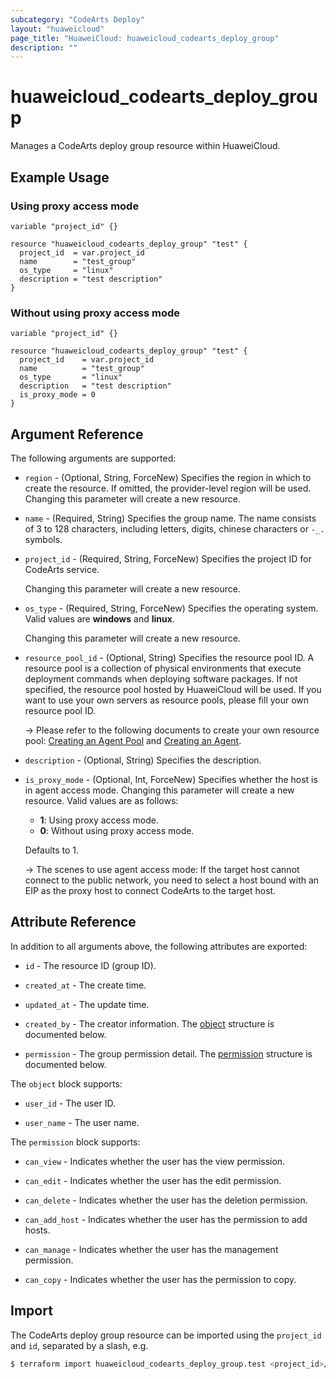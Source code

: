 ```yaml
---
subcategory: "CodeArts Deploy"
layout: "huaweicloud"
page_title: "HuaweiCloud: huaweicloud_codearts_deploy_group"
description: ""
---
```


# huaweicloud_codearts_deploy_group

Manages a CodeArts deploy group resource within HuaweiCloud.

## Example Usage

### Using proxy access mode

```hcl
variable "project_id" {}

resource "huaweicloud_codearts_deploy_group" "test" {
  project_id  = var.project_id
  name        = "test_group"
  os_type     = "linux"
  description = "test description"
}
```

### Without using proxy access mode

```hcl
variable "project_id" {}

resource "huaweicloud_codearts_deploy_group" "test" {
  project_id    = var.project_id
  name          = "test_group"
  os_type       = "linux"
  description   = "test description"
  is_proxy_mode = 0
}
```

## Argument Reference

The following arguments are supported:

* `region` - (Optional, String, ForceNew) Specifies the region in which to create the resource.
  If omitted, the provider-level region will be used. Changing this parameter will create a new resource.

* `name` - (Required, String) Specifies the group name. The name consists of 3 to 128 characters, including letters,
  digits, chinese characters or `-_.` symbols.

* `project_id` - (Required, String, ForceNew) Specifies the project ID for CodeArts service.

  Changing this parameter will create a new resource.

* `os_type` - (Required, String, ForceNew) Specifies the operating system. Valid values are **windows** and **linux**.

  Changing this parameter will create a new resource.

* `resource_pool_id` - (Optional, String) Specifies the resource pool ID. A resource pool is a collection of physical
  environments that execute deployment commands when deploying software packages.
  If not specified, the resource pool hosted by HuaweiCloud will be used.
  If you want to use your own servers as resource pools, please fill your own resource pool ID.

  -> Please refer to the following documents to create your own resource pool:
  [Creating an Agent Pool](https://support.huaweicloud.com/intl/en-us/usermanual-devcloud/devcloud_01_0016.html) and
  [Creating an Agent](https://support.huaweicloud.com/intl/en-us/usermanual-devcloud/devcloud_01_0017.html).

* `description` - (Optional, String) Specifies the description.

* `is_proxy_mode` - (Optional, Int, ForceNew) Specifies whether the host is in agent access mode.
  Changing this parameter will create a new resource. Valid values are as follows:
  + **1**: Using proxy access mode.
  + **0**: Without using proxy access mode.

  Defaults to 1.

  -> The scenes to use agent access mode: If the target host cannot connect to the public network, you need to select a
  host bound with an EIP as the proxy host to connect CodeArts to the target host.

## Attribute Reference

In addition to all arguments above, the following attributes are exported:

* `id` - The resource ID (group ID).

* `created_at` - The create time.

* `updated_at` - The update time.

* `created_by` - The creator information.
  The [object](#DeployGroup_user) structure is documented below.

* `permission` - The group permission detail.
  The [permission](#DeployGroup_permission) structure is documented below.

<a name="DeployGroup_user"></a>
The `object` block supports:

* `user_id` - The user ID.

* `user_name` - The user name.

<a name="DeployGroup_permission"></a>
The `permission` block supports:

* `can_view` - Indicates whether the user has the view permission.

* `can_edit` - Indicates whether the user has the edit permission.

* `can_delete` - Indicates whether the user has the deletion permission.

* `can_add_host` - Indicates whether the user has the permission to add hosts.

* `can_manage` - Indicates whether the user has the management permission.

* `can_copy` - Indicates whether the user has the permission to copy.

## Import

The CodeArts deploy group resource can be imported using the `project_id` and `id`, separated by a slash, e.g.

```bash
$ terraform import huaweicloud_codearts_deploy_group.test <project_id>/<id>
```
